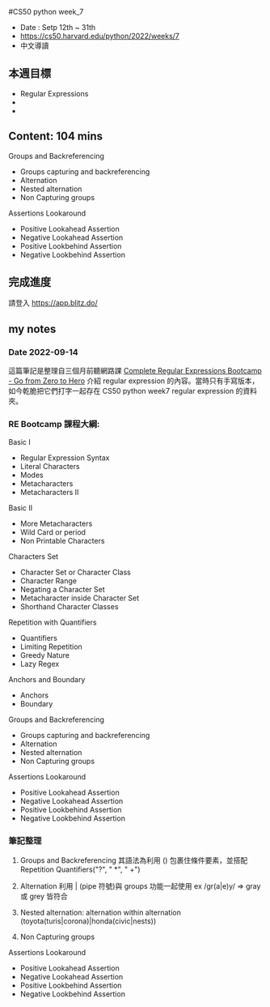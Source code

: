 #CS50 python week_7
- Date : Setp 12th ~ 31th
- https://cs50.harvard.edu/python/2022/weeks/7
- 中文導讀

## 本週目標
- Regular Expressions
-  
- 

## Content:  104 mins

Groups and Backreferencing
- Groups capturing and backreferencing
- Alternation
- Nested alternation
- Non Capturing groups 

Assertions Lookaround
- Positive Lookahead Assertion
- Negative Lookahead Assertion
- Positive Lookbehind Assertion
- Negative Lookbehind Assertion

## 完成進度
請登入 https://app.blitz.do/



## my notes
### Date 2022-09-14
這篇筆記是整理自三個月前聽網路課 [Complete Regular Expressions Bootcamp - Go from Zero to Hero](https://www.udemy.com/course/learn-regular-expressions-in-online-regex-course/)
 介紹 regular expression 的內容。當時只有手寫版本，如今乾脆把它們打字一起存在 CS50 python week7 regular expression 的資料夾。
 
### RE Bootcamp 課程大綱:
Basic I
- Regular Expression Syntax
- Literal Characters
- Modes
- Metacharacters
- Metacharacters II

Basic II
- More Metacharacters
- Wild Card or period
- Non Printable Characters

Characters Set
- Character Set or Character Class
- Character Range
- Negating a Character Set
- Metacharacter inside Character Set
- Shorthand Character Classes

Repetition with Quantifiers
- Quantifiers
- Limiting Repetition
- Greedy Nature
- Lazy Regex

Anchors and Boundary
- Anchors
- Boundary

Groups and Backreferencing
- Groups capturing and backreferencing
- Alternation
- Nested alternation
- Non Capturing groups 

Assertions Lookaround
- Positive Lookahead Assertion
- Negative Lookahead Assertion
- Positive Lookbehind Assertion
- Negative Lookbehind Assertion

### 筆記整理
1. Groups and Backreferencing
其語法為利用 () 包裹住條件要素，並搭配 Repetition Quantifiers("?", " *", " +")  
 
2. Alternation
利用 | (pipe 符號)與 groups 功能一起使用
ex /gr(a|e)y/ => gray 或 grey 皆符合 

3. Nested alternation: alternation within alternation
(toyota(turis|corona)|honda(civic|nests))

4. Non Capturing groups 

Assertions Lookaround
- Positive Lookahead Assertion
- Negative Lookahead Assertion
- Positive Lookbehind Assertion
- Negative Lookbehind Assertion